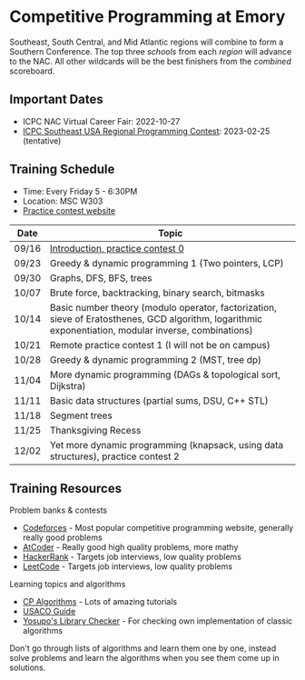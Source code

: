 # Competitive Programming at Emory

Southeast, South Central, and Mid Atlantic regions will combine to form a Southern Conference. The top three *schools* from each *region* will advance to the NAC. All other wildcards will be the best finishers from the *combined* scoreboard.

## Important Dates

* ICPC NAC Virtual Career Fair: 2022-10-27
* [ICPC Southeast USA Regional Programming Contest](http://seusa.vanb.org): 2023-02-25 (tentative)


## Training Schedule

* Time: Every Friday 5 - 6:30PM
* Location: MSC W303
* [Practice contest website](https://emory.contest.codeforces.com)

| Date  | Topic |
|:-----:|-------|
| 09/16 | [Introduction, practice contest 0](https://docs.google.com/presentation/d/1L769HDKcs7RHMeoX6busfE9P3QLoRxvmp5WstMZrrys/edit?usp=sharing) |
| 09/23 | Greedy & dynamic programming 1 (Two pointers, LCP)  |
| 09/30 | Graphs, DFS, BFS, trees  |
| 10/07 | Brute force, backtracking, binary search, bitmasks  |
| 10/14 | Basic number theory (modulo operator, factorization, sieve of Eratosthenes, GCD algorithm, logarithmic exponentiation, modular inverse, combinations)  |
| 10/21 | Remote practice contest 1 (I will not be on campus)  |
| 10/28 | Greedy & dynamic programming 2 (MST, tree dp)  |
| 11/04 | More dynamic programming (DAGs & topological sort, Dijkstra)  |
| 11/11 | Basic data structures (partial sums, DSU, C++ STL)  |
| 11/18 | Segment trees  |
| 11/25 | Thanksgiving Recess |
| 12/02 | Yet more dynamic programming (knapsack, using data structures), practice contest 2  |

## Training Resources

Problem banks & contests
* [Codeforces](https://codeforces.com/) - Most popular competitive programming website, generally really good problems
* [AtCoder](https://atcoder.jp/) - Really good high quality problems, more mathy
* [HackerRank](https://www.hackerrank.com/) - Targets job interviews, low quality problems
* [LeetCode](https://leetcode.com/) - Targets job interviews, low quality problems

Learning topics and algorithms
* [CP Algorithms](https://cp-algorithms.com/) - Lots of amazing tutorials
* [USACO Guide](https://usaco.guide/)
* [Yosupo's Library Checker](https://judge.yosupo.jp/) - For checking own implementation of classic algorithms

Don't go through lists of algorithms and learn them one by one, instead solve problems and learn the algorithms when you see them come up in solutions.
